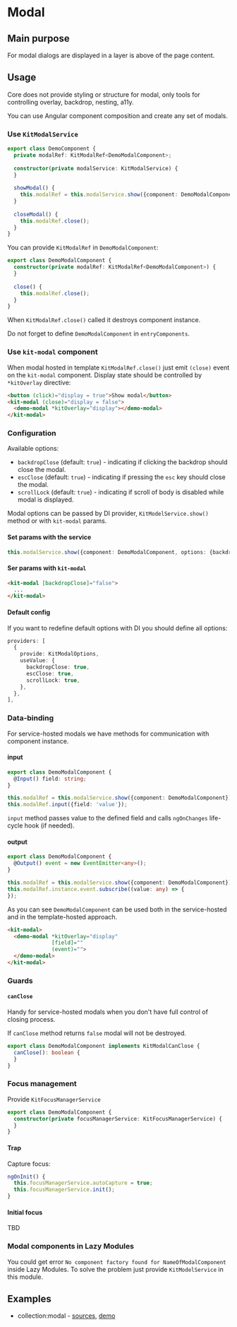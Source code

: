 # Modal

## Main purpose
 
For modal dialogs are displayed in a layer is above of the page content.



## Usage

Core does not provide styling or structure for modal, only tools for controlling overlay, backdrop, nesting, a11y.

You can use Angular component composition and create any set of modals.


### Use `KitModalService`

```typescript
export class DemoComponent {
  private modalRef: KitModalRef<DemoModalComponent>;
  
  constructor(private modalService: KitModalService) {
  }
  
  showModal() {
    this.modalRef = this.modalService.show({component: DemoModalComponent});
  }
  
  closeModal() {
    this.modalRef.close();
  }
}
```

You can provide `KitModalRef` in `DemoModalComponent`:

```typescript
export class DemoModalComponent {
  constructor(private modalRef: KitModalRef<DemoModalComponent>) {
  }
  
  close() {
    this.modalRef.close();
  }
}
```

When `KitModalRef.close()` called it destroys component instance.

Do not forget to define `DemoModalComponent` in `entryComponents`.


### Use `kit-modal` component

When modal hosted in template `KitModalRef.close()` just emit `(close)` event on the `kit-modal` component. Display state should be controlled by `*kitOverlay` directive:

```html
<button (click)="display = true">Show modal</button>
<kit-modal (close)="display = false">
  <demo-modal *kitOverlay="display"></demo-modal>
</kit-modal>
```


### Configuration

Available options:
  * `backdropClose` (default: `true`) - indicating if clicking the backdrop should close the modal.
  * `escClose` (default: `true`) - indicating if pressing the `esc` key should close the modal.
  * `scrollLock` (default: `true`) - indicating if scroll of body is disabled while modal is displayed.

Modal options can be passed by DI provider, `KitModelService.show()` method or with `kit-modal` params.

#### Set params with the service

```typescript
this.modalService.show({component: DemoModalComponent, options: {backdropClose: false}});
```

#### Ser params with `kit-modal`

```html
<kit-modal [backdropClose]="false">
  ...
</kit-modal>
```

#### Default config

If you want to redefine default options with DI you should define all options:

```typescript
providers: [
  {
    provide: KitModalOptions,
    useValue: {
      backdropClose: true,
      escClose: true,
      scrollLock: true,
    },
  },
],
```


### Data-binding

For service-hosted modals we have methods for communication with component instance.

#### input

```typescript
export class DemoModalComponent {
  @Input() field: string;
}
```

```typescript
this.modalRef = this.modalService.show({component: DemoModalComponent});
this.modalRef.input({field: 'value'});
```

`input` method passes value to the defined field and calls `ngOnChanges` life-cycle hook (if needed).

#### output

```typescript
export class DemoModalComponent {
  @Output() event = new EventEmitter<any>();
}
```

```typescript
this.modalRef = this.modalService.show({component: DemoModalComponent});
this.modalRef.instance.event.subscribe((value: any) => {
});
```

As you can see `DemoModalComponent` can be used both in the service-hosted and in the template-hosted approach.

```html
<kit-modal>
  <demo-modal *kitOverlay="display"
              [field]=""
              (event)="">
  </demo-modal>
</kit-modal>
``` 



### Guards

#### `canClose`

Handy for service-hosted modals when you don't have full control of closing process.

If `canClose` method returns `false` modal will not be destroyed.

```typescript
export class DemoModalComponent implements KitModalCanClose {
  canClose(): boolean {
  }
}
```


### Focus management

Provide `KitFocusManagerService`

```typescript
export class DemoModalComponent {
  constructor(private focusManagerService: KitFocusManagerService) {
  }
}
```

#### Trap

Capture focus:

```typescript
ngOnInit() {
  this.focusManagerService.autoCapture = true;
  this.focusManagerService.init();
}
```

#### Initial focus

TBD


### Modal components in Lazy Modules

You could get error `No component factory found for NameOfModalComponent` inside Lazy Modules. To solve the problem just provide `KitModelService` in this module.



## Examples

* collection:modal - [sources](https://github.com/ngx-kit/ngx-kit/tree/master/packages/collection/lib/ui-modal), [demo](https://ngx-kit.com/collection/module/ui-modal)
